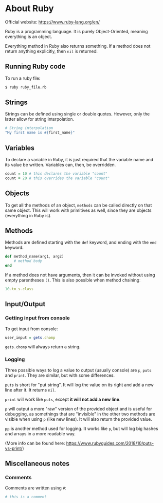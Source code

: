 # About Ruby

Official website: https://www.ruby-lang.org/en/

Ruby is a programming language. It is purely Object-Oriented, meaning everything is an object.

Everything method in Ruby also returns something. If a method does not return anything explicitly, then `nil` is returned.

## Running Ruby code

To run a ruby file:

```bash
$ ruby ruby_file.rb
```

## Strings

Strings can be defined using single or double quotes. However, only the latter allow for string interpolation.

```ruby
# String interpolation
"My first name is #{first_name}"
```

## Variables

To declare a variable in Ruby, it is just required that the variable name and its value be written. Variables can, then, be overridden.

```ruby
count = 10 # this declares the variable "count"
count = 20 # this overrides the variable "count"
```

## Objects

To get all the methods of an object, `methods` can be called directly on that same object. This will work with primitives as well, since they are objects (everything in Ruby is).

## Methods

Methods are defined starting with the `def` keyword, and ending with the `end` keyword.

```ruby
def method_name(arg1, arg2)
    # method body
end
```

If a method does not have arguments, then it can be invoked without using empty parentheses `()`. This is also possible when method chaining:

```ruby
10.to_s.class
```

## Input/Output

### Getting input from console

To get input from console:

```ruby
user_input = gets.chomp
```

`gets.chomp` will always return a string.

### Logging

Three possible ways to log a value to output (usually console) are `p`, `puts` and `print`. They are similar, but with some differences.

`puts` is short for "put string". It will log the value on its right and add a new line after it. It returns `nil`.

`print` will work like `puts`, except **it will not add a new line**.

`p` will output a more "raw" version of the provided object and is useful for debugging, as somethings that are "invisible" in the other two methods are visible when using `p` (like new lines). It will also return the provided value.

`pp` is another method used for logging. It works like `p`, but will log big hashes and arrays in a more readable way.

(More info can be found here: https://www.rubyguides.com/2018/10/puts-vs-print/)

## Miscellaneous notes

### Comments

Comments are written using `#`:

```ruby
# this is a comment
```
